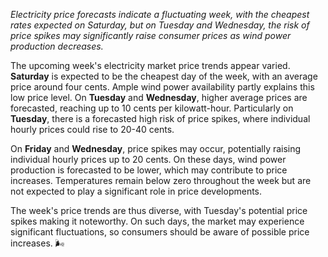 *Electricity price forecasts indicate a fluctuating week, with the cheapest rates expected on Saturday, but on Tuesday and Wednesday, the risk of price spikes may significantly raise consumer prices as wind power production decreases.*

The upcoming week's electricity market price trends appear varied. **Saturday** is expected to be the cheapest day of the week, with an average price around four cents. Ample wind power availability partly explains this low price level. On **Tuesday** and **Wednesday**, higher average prices are forecasted, reaching up to 10 cents per kilowatt-hour. Particularly on **Tuesday**, there is a forecasted high risk of price spikes, where individual hourly prices could rise to 20-40 cents.

On **Friday** and **Wednesday**, price spikes may occur, potentially raising individual hourly prices up to 20 cents. On these days, wind power production is forecasted to be lower, which may contribute to price increases. Temperatures remain below zero throughout the week but are not expected to play a significant role in price developments.

The week's price trends are thus diverse, with Tuesday's potential price spikes making it noteworthy. On such days, the market may experience significant fluctuations, so consumers should be aware of possible price increases. 🌬️
